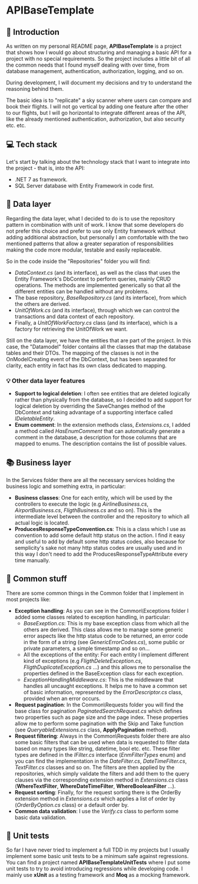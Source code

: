 # APIBaseTemplate
## :book: Introduction
As written on my personal README page, **APIBaseTemplate** is a project that shows how I would go about structuring and managing a basic API for a project with no special requirements. So the project includes a little bit of all the common needs that I found myself dealing with over time, from database management, authentication, authorization, logging, and so on.

During development, I will document my decisions and try to understand the reasoning behind them.

The basic idea is to "replicate" a sky scanner where users can compare and book their flights. I will not go vertical by adding one feature after the other to our flights, but I will go horizontal to integrate different areas of the API, like the already mentioned authentication, authorization, but also security etc. etc.

## :computer: Tech stack
Let's start by talking about the technology stack that I want to integrate into the project - that is, into the API:
- .NET 7 as framework.
- SQL Server database with Entity Framework in code first.

## :notebook_with_decorative_cover: Data layer
Regarding the data layer, what I decided to do is to use the repository pattern in combination with unit of work. I know that some developers do not prefer this choice and prefer to use only Entity framework without adding additional abstraction, but personally I am comfortable with the two mentioned patterns that allow a greater separation of responsibilities making the code more modular, testable and easily replaceable.

So in the code inside the "Repositories" folder you will find:
- *DataContext.cs* (and its interface), as well as the class that uses the Entity Framework's DbContext to perform queries, mainly CRUD operations. The methods are implemented generically so that all the different entities can be handled without any problems.
- The base repository, *BaseRepository.cs* (and its interface), from which the others are derived.
- *UnitOfWork.cs* (and its interface), through which we can control the transactions and data context of each repository.
- Finally, a *UnitOfWorkFactory.cs* class (and its interface), which is a factory for retrieving the UnitOfWork we want.

Still on the data layer, we have the entities that are part of the project. In this case, the "Datamodel" folder contains all the classes that map the database tables and their DTOs. The mapping of the classes is not in the OnModelCreating event of the DbContext, but has been separated for clarity, each entity in fact has its own class dedicated to mapping.

### :bulb: Other data layer features
- **Support to logical deletion**: I often see entities that are deleted logically rather than physically from the database, so I decided to add support for logical deletion by overriding the SaveChanges method of the DbContext and taking advantage of a supporting interface called *IDeletableEntity*.
- **Enum comment**: In the extension methods class, *Extensions.cs*, I added a method called *HasEnumComment* that can automatically generate a comment in the database, a description for those columns that are mapped to enums. The description contains the list of possible values.

## :books: Business layer
In the Services folder there are all the necessary services holding the business logic and something extra, in particular:
- **Business classes**: One for each entity, which will be used by the controllers to execute the logic (e.g *AirlineBusiness.cs*, *AirportBusiness.cs*, *FligthBusiness.cs* and so on). This is the intermediate level between the controller and the repository to which all actual logic is located.
- **ProducesResponseTypeConvention.cs**: This is a class which I use as convention to add some default http status on the action. I find it easy and useful to add by default some http status codes, also because for semplicity's sake not many http status codes are usually used and in this way I don't need to add the ProducesResponseTypeAttribute every time manually.

## :ghost: Common stuff
There are some common things in the Common folder that I implement in most projects like:
- **Exception handling**: As you can see in the Common\Exceptions folder I added some classes related to exception handling, in particular:
  - *BaseExeption.cs*: This is my base exception class from which all the others are derived. This class allows me to manage some generic error aspects like the http status code to be returned, an error code in the form of a string (see *GenericErrorCodes.cs*), some public or private parameters, a simple timestamp and so on...
  - All the exceptions of the entity: For each entity I implement different kind of exceptions (e.g *FligthDeleteException.cs*, *FligthDuplicateException.cs* ...) and this allows me to personalise the properties defined in the BaseException class for each exception.
  - *ExceptionHandlingMiddleware.cs*: This is the middleware that handles all uncaught exceptions. It helps me to have a common set of basic information, represented by the *ErrorDescriptor.cs* class, provided when an error occurs.
- **Request pagination**: In the Common\Requests folder you will find the base class for pagination *PaginatedSearchRequest.cs* which defines two properties such as page size and the page index. These properties allow me to perform some pagination with the Skip and Take function (see *QueryableExtensions.cs* class, **ApplyPagination** method).
- **Request filtering**: Always in the Common\Requests folder there are also some basic filters that can be used when data is requested to filter data based on many types like string, datetime, bool etc. etc. These filter types are defined in the *IFilter.cs* interface (*EnmFilterTypes* enum) and you can find the implementation in the *DateFilter.cs*, *DateTimeFilter.cs*, *TextFilter.cs* classes and so on. The filters are then applied by the repositories, which simply validate the filters and add them to the query clauses via the corresponding extension method in *Extensions.cs* class (**WhereTextFilter**, **WhereDateTimeFilter**, **WhereBooleanFilter** ...).
- **Request sorting**: Finally, for the request sorting there is the OrderBy extension method in *Extensions.cs* which applies a list of order by (*OrderByOption.cs* class) or a default order by.
- **Common data validation**: I use the *Verify.cs* class to perform some basic data validation.

## :rocket: Unit tests
So far I have never tried to implement a full TDD in my projects but I usually implement some basic unit tests to be a minimum safe against regressions. You can find a project named **APIBaseTemplateUnitTests** where I put some unit tests to try to avoid introducing regressions while developing code. I mainly use **xUnit** as a testing framework and **Moq** as a mocking framework.
